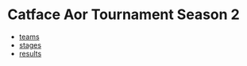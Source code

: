 # Catface Aor Tournament Season 2

- [teams](s1_teams.md)
- [stages](s2_stages.md)
- [results](s2_results.md)
